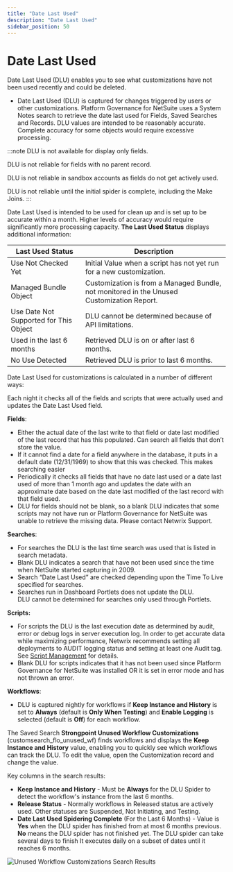 ```yaml
---
title: "Date Last Used"
description: "Date Last Used"
sidebar_position: 50
---
```


# Date Last Used

Date Last Used (DLU) enables you to see what customizations have not been used recently and could be
deleted.

- Date Last Used (DLU) is captured for changes triggered by users or other customizations. Platform
Governance for NetSuite uses a System Notes search to retrieve the date last used for Fields, Saved
Searches and Records. DLU values are intended to be reasonably accurate. Complete accuracy for some
objects would require excessive processing.

:::note
DLU is not available for display only fields.

DLU is not reliable for fields with no parent record.

DLU is not reliable in sandbox accounts as fields do not get actively used.

DLU is not reliable until the initial spider is complete, including the Make Joins.
:::

Date Last Used is intended to be used for clean up and is set up to be accurate within a month.
Higher levels of accuracy would require significantly more processing capacity. **The Last Used
Status** displays additional information:

| Last Used Status                       | Description                                                                               |
| -------------------------------------- | ----------------------------------------------------------------------------------------- |
| Use Not Checked Yet                    | Initial Value when a script has not yet run for a new customization.                      |
| Managed Bundle Object                  | Customization is from a Managed Bundle, not monitored in the Unused Customization Report. |
| Use Date Not Supported for This Object | DLU cannot be determined because of API limitations.                                      |
| Used in the last 6 months              | Retrieved DLU is on or after last 6 months.                                               |
| No Use Detected                        | Retrieved DLU is prior to last 6 months.                                                  |

Date Last Used for customizations is calculated in a number of different ways:

Each night it checks all of the fields and scripts that were actually used and updates the Date Last
Used field.

**Fields**:

- Either the actual date of the last write to that field or date last modified of the last record
  that has this populated. Can search all fields that don’t store the value.
- If it cannot find a date for a field anywhere in the database, it puts in a default date
  (12/31/1969) to show that this was checked. This makes searching easier
- Periodically it checks all fields that have no date last used or a date last used of more than 1
  month ago and updates the date with an approximate date based on the date last modified of the
  last record with that field used.
- DLU for fields should not be blank, so a blank DLU indicates that some scripts may not have run or
  Platform Governance for NetSuite was unable to retrieve the missing data. Please contact Netwrix
  Support.

**Searches**:

- For searches the DLU is the last time search was used that is listed in search metadata.
- Blank DLU indicates a search that have not been used since the time when NetSuite started
  capturing in 2009.
- Search “Date Last Used” are checked depending upon the Time To Live specified for searches.
- Searches run in Dashboard Portlets does not update the DLU. DLU cannot be determined for searches
  only used through Portlets.

**Scripts:**

- For scripts the DLU is the last execution date as determined by audit, error or debug logs in
  server execution log. In order to get accurate data while maximizing performance, Netwrix
  recommends setting all deployments to AUDIT logging status and setting at least one Audit tag. See
  [Script Management](/docs/platgovnetsuite/scriptmgmt/script_mgmt_overview.md) for details.
- Blank DLU for scripts indicates that it has not been used since Platform Governance for NetSuite
  was installed OR it is set in error mode and has not thrown an error.

**Workflows**:

- DLU is captured nightly for workflows if **Keep Instance and History** is set to **Always**
  (default is **Only When Testing**) and **Enable Logging** is selected (default is **Off**) for
  each workflow.

The Saved Search **Strongpoint Unused Workflow Customizations** (customsearch_flo_unused_wf) finds
workflows and displays the **Keep Instance and History** value, enabling you to quickly see which
workflows can track the DLU. To edit the value, open the Customization record and change the value.

Key columns in the search results:

- **Keep Instance and History** - Must be **Always** for the DLU Spider to detect the workflow's
  instance from the last 6 months.
- **Release Status** - Normally workflows in Released status are actively used. Other statuses are
  Suspended, Not Initiating, and Testing.
- **Date Last Used Spidering Complete** (For the Last 6 Months) - Value is **Yes** when the DLU
  spider has finished from at most 6 months previous. **No** means the DLU spider has not finished
  yet. The DLU spider can take several days to finish It executes daily on a subset of dates until
  it reaches 6 months.

![Unused Workflow Customizations Search Results](/images/platgovnetsuite/clean_up/unused_workflow_results.webp)
